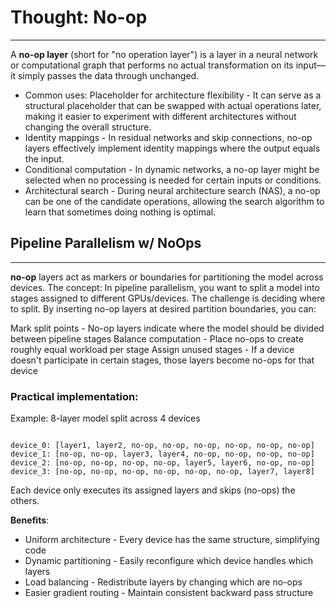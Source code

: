 
# Thought: No-op
---
A **no-op layer** (short for "no operation layer") is a layer in a neural network or computational graph that performs no actual transformation on its input—it simply passes the data through unchanged.
- Common uses:
Placeholder for architecture flexibility - It can serve as a structural placeholder that can be swapped with actual operations later, making it easier to experiment with different architectures without changing the overall structure.
- Identity mappings - In residual networks and skip connections, no-op layers effectively implement identity mappings where the output equals the input.
- Conditional computation - In dynamic networks, a no-op layer might be selected when no processing is needed for certain inputs or conditions.
- Architectural search - During neural architecture search (NAS), a no-op can be one of the candidate operations, allowing the search algorithm to learn that sometimes doing nothing is optimal.

## Pipeline Parallelism w/ NoOps
---
**no-op** layers act as markers or boundaries for partitioning the model across devices.
The concept:
In pipeline parallelism, you want to split a model into stages assigned to different GPUs/devices. The challenge is deciding where to split. By inserting no-op layers at desired partition boundaries, you can:

Mark split points - No-op layers indicate where the model should be divided between pipeline stages
Balance computation - Place no-ops to create roughly equal workload per stage
Assign unused stages - If a device doesn't participate in certain stages, those layers become no-ops for that device

### Practical implementation: 
Example: 8-layer model split across 4 devices
```

device_0: [layer1, layer2, no-op, no-op, no-op, no-op, no-op, no-op]
device_1: [no-op, no-op, layer3, layer4, no-op, no-op, no-op, no-op]
device_2: [no-op, no-op, no-op, no-op, layer5, layer6, no-op, no-op]
device_3: [no-op, no-op, no-op, no-op, no-op, no-op, layer7, layer8]
```
Each device only executes its assigned layers and skips (no-ops) the others.

**Benefits**:

- Uniform architecture - Every device has the same structure, simplifying code
- Dynamic partitioning - Easily reconfigure which device handles which layers
- Load balancing - Redistribute layers by changing which are no-ops
- Easier gradient routing - Maintain consistent backward pass structure